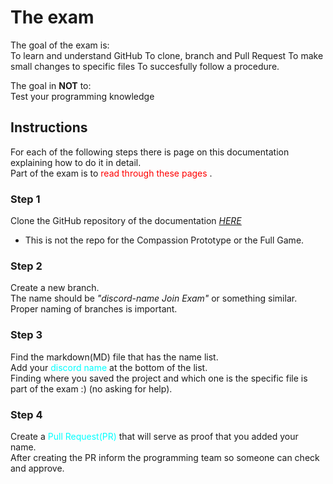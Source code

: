 # The exam

The goal of the exam is: </br>
To learn and understand GitHub
To clone, branch and Pull Request
To make small changes to specific files
To succesfully follow a procedure.

The goal in **NOT** to: </br>
Test your programming knowledge

## Instructions

For each of the following steps there is page on this documentation explaining how to do it in detail.</br>
Part of the exam is to <span style="color:red">read through these pages </span>.

### Step 1

Clone the GitHub repository of the documentation *[ΗΕRΕ](https://github.com/P1Gaming/P1-OM-Info)*
- This is not the repo for the Compassion Prototype or the Full Game.


### Step 2

Create a new branch. </br>
The name should be *"discord-name Join Exam"* or something similar.</br>
Proper naming of branches is important.

### Step 3

Find the markdown(MD) file that has the name list. </br>
Add your <span style="color:cyan">discord name </span> at the bottom of the list. </br>
Finding where you saved the project and which one is the specific file is part of the exam :) (no asking for help).

### Step 4

Create a <span style="color:cyan">Pull Request(PR) </span>that will serve as proof that you added your name. </br>
After creating the PR inform the programming team so someone can check and approve.